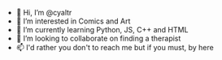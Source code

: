- 👋 Hi, I’m @cyaltr
- 👀 I’m interested in Comics and Art
- 🌱 I’m currently learning Python, JS, C++ and HTML
- 💞️ I’m looking to collaborate on finding a therapist
- 📫 I'd rather you don't to reach me but if you must, by here

<!---
cyaltr/cyaltr is a ✨ special ✨ repository because its `README.md` (this file) appears on your GitHub profile.
You can click the Preview link to take a look at your changes.
--->
